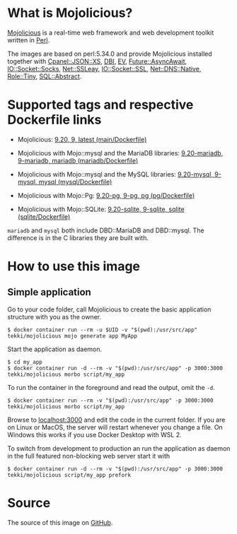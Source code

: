 <!-- this file is generated via docker-builder/generate.pl, do not edit it directly -->

# What is Mojolicious?

[Mojolicious](https://mojolicious.org) is a real-time web framework and web development toolkit written in [Perl](https://www.perl.org).


The images are based on perl:5.34.0 and provide Mojolicious installed together with
[Cpanel::JSON::XS](https://metacpan.org/pod/Cpanel::JSON::XS),
[DBI](https://metacpan.org/pod/DBI),
[EV](https://metacpan.org/pod/EV),
[Future::AsyncAwait](https://metacpan.org/pod/Future::AsyncAwait),
[IO::Socket::Socks](https://metacpan.org/pod/IO::Socket::Socks),
[Net::SSLeay](https://metacpan.org/pod/Net::SSLeay),
[IO::Socket::SSL](https://metacpan.org/pod/IO::Socket::SSL),
[Net::DNS::Native](https://metacpan.org/pod/Net::DNS::Native),
[Role::Tiny](https://metacpan.org/pod/Role::Tiny),
[SQL::Abstract](https://metacpan.org/pod/SQL::Abstract).

# Supported tags and respective Dockerfile links

* Mojolicious: [9.20, 9, latest (main/Dockerfile)](https://github.com/Tekki/docker-mojolicious/blob/master/main/Dockerfile)

* Mojolicious with Mojo::mysql and the MariaDB libraries: [9.20-mariadb, 9-mariadb, mariadb (mariadb/Dockerfile)](https://github.com/Tekki/docker-mojolicious/blob/master/mariadb/Dockerfile)

* Mojolicious with Mojo::mysql and the MySQL libraries: [9.20-mysql, 9-mysql, mysql (mysql/Dockerfile)](https://github.com/Tekki/docker-mojolicious/blob/master/mysql/Dockerfile)

* Mojolicious with Mojo::Pg: [9.20-pg, 9-pg, pg (pg/Dockerfile)](https://github.com/Tekki/docker-mojolicious/blob/master/pg/Dockerfile)

* Mojolicious with Mojo::SQLite: [9.20-sqlite, 9-sqlite, sqlite (sqlite/Dockerfile)](https://github.com/Tekki/docker-mojolicious/blob/master/sqlite/Dockerfile)

`mariadb` and `mysql` both include DBD::MariaDB and DBD::mysql. The difference
is in the C libraries they are built with.

# How to use this image

## Simple application

Go to your code folder, call Mojolicious to create the basic application
structure with you as the owner.

    $ docker container run --rm -u $UID -v "$(pwd):/usr/src/app" tekki/mojolicious mojo generate app MyApp

Start the application as daemon.

    $ cd my_app
    $ docker container run -d --rm -v "$(pwd):/usr/src/app" -p 3000:3000 tekki/mojolicious morbo script/my_app

To run the container in the foreground and read the output, omit the `-d`.

    $ docker container run --rm -v "$(pwd):/usr/src/app" -p 3000:3000 tekki/mojolicious morbo script/my_app

Browse to [localhost:3000](http://localhost:3000) and edit the code in the
current folder. If you are on Linux or MacOS, the server will restart whenever
you change a file. On Windows this works if you use Docker Desktop with WSL 2.

To switch from development to production an run the application as daemon in
the full featured non-blocking web server start it with

    $ docker container run -d --rm -v "$(pwd):/usr/src/app" -p 3000:3000 tekki/mojolicious script/my_app prefork

# Source

The source of this image on [GitHub](https://github.com/Tekki/docker-mojolicious).
